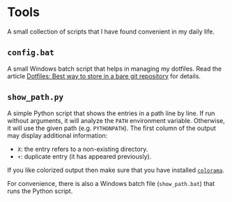 # Tools

A small collection of scripts that I have found convenient in my daily life.

## `config.bat`

A small Windows batch script that helps in managing my dotfiles.  Read the article [Dotfiles: Best way to store in a bare git repository](https://www.atlassian.com/git/tutorials/dotfiles) for details.


## `show_path.py`

A simple Python script that shows the entries in a path line by line.  If run without arguments, it will analyze the `PATH` environment variable.  Otherwise, it will use the given path (e.g. `PYTHONPATH`).  The first column of the output may display additional information:

- `X`: the entry refers to a non-existing directory.
- `+`: duplicate entry (it has appeared previously).

If you like colorized output then make sure that you have installed [`colorama`](https://pypi.org/project/colorama/).

For convenience, there is also a Windows batch file (`show_path.bat`) that runs the Python script.
